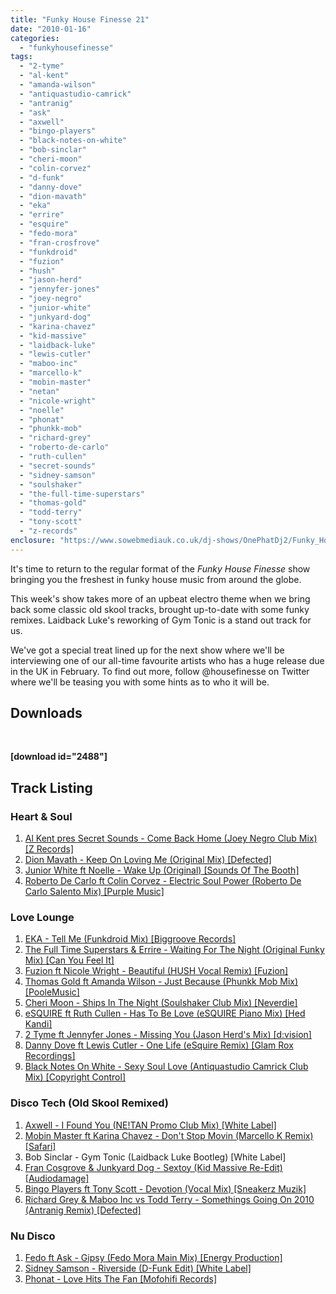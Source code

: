 ```yaml
---
title: "Funky House Finesse 21"
date: "2010-01-16"
categories: 
  - "funkyhousefinesse"
tags: 
  - "2-tyme"
  - "al-kent"
  - "amanda-wilson"
  - "antiquastudio-camrick"
  - "antranig"
  - "ask"
  - "axwell"
  - "bingo-players"
  - "black-notes-on-white"
  - "bob-sinclar"
  - "cheri-moon"
  - "colin-corvez"
  - "d-funk"
  - "danny-dove"
  - "dion-mavath"
  - "eka"
  - "errire"
  - "esquire"
  - "fedo-mora"
  - "fran-crosfrove"
  - "funkdroid"
  - "fuzion"
  - "hush"
  - "jason-herd"
  - "jennyfer-jones"
  - "joey-negro"
  - "junior-white"
  - "junkyard-dog"
  - "karina-chavez"
  - "kid-massive"
  - "laidback-luke"
  - "lewis-cutler"
  - "maboo-inc"
  - "marcello-k"
  - "mobin-master"
  - "netan"
  - "nicole-wright"
  - "noelle"
  - "phonat"
  - "phunkk-mob"
  - "richard-grey"
  - "roberto-de-carlo"
  - "ruth-cullen"
  - "secret-sounds"
  - "sidney-samson"
  - "soulshaker"
  - "the-full-time-superstars"
  - "thomas-gold"
  - "todd-terry"
  - "tony-scott"
  - "z-records"
enclosure: "https://www.sowebmediauk.co.uk/dj-shows/OnePhatDj2/Funky_House_Finesse_21_16th_January_2010_128.mp3 audio/mpeg "
---
```


It's time to return to the regular format of the _Funky House Finesse_ show bringing you the freshest in funky house music from around the globe.

This week's show takes more of an upbeat electro theme when we bring back some classic old skool tracks, brought up-to-date with some funky remixes. Laidback Luke's reworking of Gym Tonic is a stand out track for us.

We've got a special treat lined up for the next show where we'll be interviewing one of our all-time favourite artists who has a huge release due in the UK in February. To find out more, follow @housefinesse on Twitter where we'll be teasing you with some hints as to who it will be.

## Downloads

 

**\[download id="2488"\]**

## Track Listing

### Heart & Soul

1. [Al Kent pres Secret Sounds - Come Back Home (Joey Negro Club Mix) \[Z Records\]](https://j.mp/fhf211)
2. [Dion Mavath - Keep On Loving Me (Original Mix) \[Defected\]](https://j.mp/fhf212)
3. [Junior White ft Noelle - Wake Up (Original) \[Sounds Of The Booth\]](https://j.mp/fhf213)
4. [Roberto De Carlo ft Colin Corvez - Electric Soul Power (Roberto De Carlo Salento Mix) \[Purple Music\]](https://j.mp/fhf214)

### Love Lounge

1. [EKA - Tell Me (Funkdroid Mix) \[Biggroove Records\]](https://j.mp/fhf215)
2. [The Full Time Superstars & Errire - Waiting For The Night (Original Funky Mix) \[Can You Feel It\]](https://j.mp/fhf216)
3. [Fuzion ft Nicole Wright - Beautiful (HUSH Vocal Remix) \[Fuzion\]](https://j.mp/fhf217)
4. [Thomas Gold ft Amanda Wilson - Just Because (Phunkk Mob Mix) \[PooleMusic\]](https://j.mp/fhf218)
5. [Cheri Moon - Ships In The Night (Soulshaker Club Mix) \[Neverdie\]](https://j.mp/fhf219)
6. [eSQUIRE ft Ruth Cullen - Has To Be Love (eSQUIRE Piano Mix) \[Hed Kandi\]](https://j.mp/fhf2110)
7. [2 Tyme ft Jennyfer Jones - Missing You (Jason Herd's Mix) \[d:vision\]](https://j.mp/fhf2111)
8. [Danny Dove ft Lewis Cutler - One Life (eSquire Remix) \[Glam Rox Recordings\]](https://j.mp/fhf2112)
9. [Black Notes On White - Sexy Soul Love (Antiquastudio Camrick Club Mix) \[Copyright Control\]](https://j.mp/fhf2113)

### Disco Tech (Old Skool Remixed)

1. [Axwell - I Found You (NE!TAN Promo Club Mix) \[White Label\]](https://j.mp/fhf2114)
2. [Mobin Master ft Karina Chavez - Don't Stop Movin (Marcello K Remix) \[Safari\]](https://j.mp/fhf2115)
3. Bob Sinclar - Gym Tonic (Laidback Luke Bootleg) \[White Label\]
4. [Fran Cosgrove & Junkyard Dog - Sextoy (Kid Massive Re-Edit) \[Audiodamage\]](https://j.mp/fhf2117)
5. [Bingo Players ft Tony Scott - Devotion (Vocal Mix) \[Sneakerz Muzik\]](https://j.mp/fhf2118)
6. [Richard Grey & Maboo Inc vs Todd Terry - Somethings Going On 2010 (Antranig Remix) \[Defected\]](https://j.mp/fhf2119)

### Nu Disco

1. [Fedo ft Ask - Gipsy (Fedo Mora Main Mix) \[Energy Production\]](https://j.mp/fhf2120)
2. [Sidney Samson - Riverside (D-Funk Edit) \[White Label\]](https://j.mp/fhf2121)
3. [Phonat - Love Hits The Fan \[Mofohifi Records\]](https://j.mp/fhf2122)
